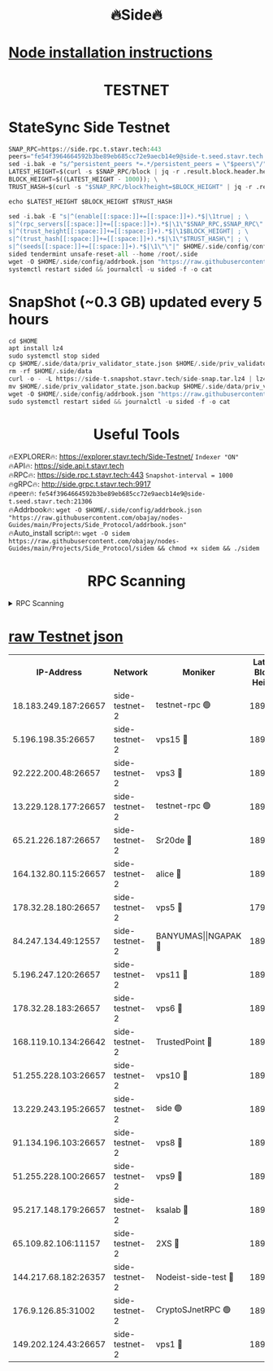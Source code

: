 <h1 align="center"> 🔥Side🔥</h1>

[Node installation instructions](https://github.com/obajay/nodes-Guides/tree/main/Projects/Side_Protocol)
=

<h1 align="center"> TESTNET</h1>

# StateSync Side Testnet
```python
SNAP_RPC=https://side.rpc.t.stavr.tech:443
peers="fe54f3964664592b3be89eb685cc72e9aecb14e9@side-t.seed.stavr.tech:21306"
sed -i.bak -e "s/^persistent_peers *=.*/persistent_peers = \"$peers\"/" $HOME/.side/config/config.toml
LATEST_HEIGHT=$(curl -s $SNAP_RPC/block | jq -r .result.block.header.height); \
BLOCK_HEIGHT=$((LATEST_HEIGHT - 1000)); \
TRUST_HASH=$(curl -s "$SNAP_RPC/block?height=$BLOCK_HEIGHT" | jq -r .result.block_id.hash)

echo $LATEST_HEIGHT $BLOCK_HEIGHT $TRUST_HASH

sed -i.bak -E "s|^(enable[[:space:]]+=[[:space:]]+).*$|\1true| ; \
s|^(rpc_servers[[:space:]]+=[[:space:]]+).*$|\1\"$SNAP_RPC,$SNAP_RPC\"| ; \
s|^(trust_height[[:space:]]+=[[:space:]]+).*$|\1$BLOCK_HEIGHT| ; \
s|^(trust_hash[[:space:]]+=[[:space:]]+).*$|\1\"$TRUST_HASH\"| ; \
s|^(seeds[[:space:]]+=[[:space:]]+).*$|\1\"\"|" $HOME/.side/config/config.toml
sided tendermint unsafe-reset-all --home /root/.side
wget -O $HOME/.side/config/addrbook.json "https://raw.githubusercontent.com/obajay/nodes-Guides/main/Projects/Side_Protocol/addrbook.json"
systemctl restart sided && journalctl -u sided -f -o cat
```
# SnapShot (~0.3 GB) updated every 5 hours
```python
cd $HOME
apt install lz4
sudo systemctl stop sided
cp $HOME/.side/data/priv_validator_state.json $HOME/.side/priv_validator_state.json.backup
rm -rf $HOME/.side/data
curl -o - -L https://side-t.snapshot.stavr.tech/side-snap.tar.lz4 | lz4 -c -d - | tar -x -C $HOME/.side --strip-components 2
mv $HOME/.side/priv_validator_state.json.backup $HOME/.side/data/priv_validator_state.json
wget -O $HOME/.side/config/addrbook.json "https://raw.githubusercontent.com/obajay/nodes-Guides/main/Projects/Side_Protocol/addrbook.json"
sudo systemctl restart sided && journalctl -u sided -f -o cat
```
 <h1 align="center"> Useful Tools</h1>
 
🔥EXPLORER🔥: https://explorer.stavr.tech/Side-Testnet/        `Indexer "ON"` \
🔥API🔥:      https://side.api.t.stavr.tech \
🔥RPC🔥:      https://side.rpc.t.stavr.tech:443              `Snapshot-interval = 1000` \
🔥gRPC🔥:     http://side.grpc.t.stavr.tech:9917 \
🔥peer🔥:     `fe54f3964664592b3be89eb685cc72e9aecb14e9@side-t.seed.stavr.tech:21306` \
🔥Addrbook🔥: ```wget -O $HOME/.side/config/addrbook.json "https://raw.githubusercontent.com/obajay/nodes-Guides/main/Projects/Side_Protocol/addrbook.json"``` \
🔥Auto_install script🔥:  `wget -O sidem https://raw.githubusercontent.com/obajay/nodes-Guides/main/Projects/Side_Protocol/sidem && chmod +x sidem && ./sidem`

<h1 align="center"> RPC Scanning</h1>

<details>
<summary>RPC Scanning</summary>

<h2 align="center"> We scan nodes in real time every 4 hours. And we provide the final result of RPC endpoints.
We cannot influence the operation of these nodes in any way. </h2>


```python
If Voting Power is higher than 0 --> then the Node is a validator of the network and may be subject to attack and be a potential threat to the chain.
```
```python
We marked such validators with a red symbol
```

</details>

[raw Testnet json](https://rpc-check.sidet.stavr.tech/sidet/rpc-sidet-result.json)
=


<table><tr><th>IP-Address</th><th>Network</th><th>Moniker</th><th>Latest Block Height</th><th>Earliest Block Height</th><th>Catching Up</th><th>Tx Index</th><th>Voting Power</th><th>Scan Time</th></tr><tr><td>18.183.249.187:26657</td><td>side-testnet-2</td><td>testnet-rpc 🟢</td><td>189369</td><td>1</td><td>False</td><td>on</td><td>0</td><td>2024-03-06T12:58:27.011786831UTC</td></tr><tr><td>5.196.198.35:26657</td><td>side-testnet-2</td><td>vps15 🔴</td><td>189369</td><td>1</td><td>False</td><td>on</td><td>90</td><td>2024-03-06T12:58:27.797595129UTC</td></tr><tr><td>92.222.200.48:26657</td><td>side-testnet-2</td><td>vps3 🔴</td><td>189369</td><td>1</td><td>False</td><td>on</td><td>90</td><td>2024-03-06T12:58:28.594853998UTC</td></tr><tr><td>13.229.128.177:26657</td><td>side-testnet-2</td><td>testnet-rpc 🟢</td><td>189369</td><td>1</td><td>False</td><td>on</td><td>0</td><td>2024-03-06T12:58:29.858165498UTC</td></tr><tr><td>65.21.226.187:26657</td><td>side-testnet-2</td><td>Sr20de 🔴</td><td>189370</td><td>1</td><td>False</td><td>on</td><td>11035</td><td>2024-03-06T12:58:30.183473713UTC</td></tr><tr><td>164.132.80.115:26657</td><td>side-testnet-2</td><td>alice 🔴</td><td>189370</td><td>1</td><td>False</td><td>on</td><td>90</td><td>2024-03-06T12:58:31.066733737UTC</td></tr><tr><td>178.32.28.180:26657</td><td>side-testnet-2</td><td>vps5 🔴</td><td>179413</td><td>1</td><td>False</td><td>on</td><td>90</td><td>2024-03-06T12:58:31.912815862UTC</td></tr><tr><td>84.247.134.49:12557</td><td>side-testnet-2</td><td>BANYUMAS||NGAPAK 🔴</td><td>189370</td><td>1</td><td>False</td><td>off</td><td>333</td><td>2024-03-06T12:58:32.235694597UTC</td></tr><tr><td>5.196.247.120:26657</td><td>side-testnet-2</td><td>vps11 🔴</td><td>189370</td><td>1</td><td>False</td><td>on</td><td>90</td><td>2024-03-06T12:58:35.065143308UTC</td></tr><tr><td>178.32.28.183:26657</td><td>side-testnet-2</td><td>vps6 🔴</td><td>189371</td><td>1</td><td>False</td><td>on</td><td>90</td><td>2024-03-06T12:58:42.021186270UTC</td></tr><tr><td>168.119.10.134:26642</td><td>side-testnet-2</td><td>TrustedPoint 🔴</td><td>189372</td><td>1</td><td>False</td><td>off</td><td>20011961</td><td>2024-03-06T12:58:44.630945379UTC</td></tr><tr><td>51.255.228.103:26657</td><td>side-testnet-2</td><td>vps10 🔴</td><td>189372</td><td>1</td><td>False</td><td>on</td><td>90</td><td>2024-03-06T12:58:45.897873237UTC</td></tr><tr><td>13.229.243.195:26657</td><td>side-testnet-2</td><td>side 🟢</td><td>189371</td><td>1</td><td>False</td><td>on</td><td>0</td><td>2024-03-06T12:58:51.810997182UTC</td></tr><tr><td>91.134.196.103:26657</td><td>side-testnet-2</td><td>vps8 🔴</td><td>189374</td><td>1</td><td>False</td><td>on</td><td>90</td><td>2024-03-06T12:58:57.281152923UTC</td></tr><tr><td>51.255.228.100:26657</td><td>side-testnet-2</td><td>vps9 🔴</td><td>189375</td><td>1</td><td>False</td><td>on</td><td>90</td><td>2024-03-06T12:59:02.013809350UTC</td></tr><tr><td>95.217.148.179:26657</td><td>side-testnet-2</td><td>ksalab 🔴</td><td>189372</td><td>6001</td><td>False</td><td>off</td><td>14370</td><td>2024-03-06T12:58:42.342362341UTC</td></tr><tr><td>65.109.82.106:11157</td><td>side-testnet-2</td><td>2XS 🔴</td><td>189369</td><td>10001</td><td>False</td><td>off</td><td>107</td><td>2024-03-06T12:58:23.717617187UTC</td></tr><tr><td>144.217.68.182:26357</td><td>side-testnet-2</td><td>Nodeist-side-test 🔴</td><td>189373</td><td>123001</td><td>False</td><td>off</td><td>20012994</td><td>2024-03-06T12:58:50.575983715UTC</td></tr><tr><td>176.9.126.85:31002</td><td>side-testnet-2</td><td>CryptoSJnetRPC 🟢</td><td>189374</td><td>159785</td><td>False</td><td>on</td><td>0</td><td>2024-03-06T12:58:56.428678020UTC</td></tr><tr><td>149.202.124.43:26657</td><td>side-testnet-2</td><td>vps1 🔴</td><td>189374</td><td>161001</td><td>False</td><td>on</td><td>90</td><td>2024-03-06T12:58:58.088335099UTC</td></tr></table>